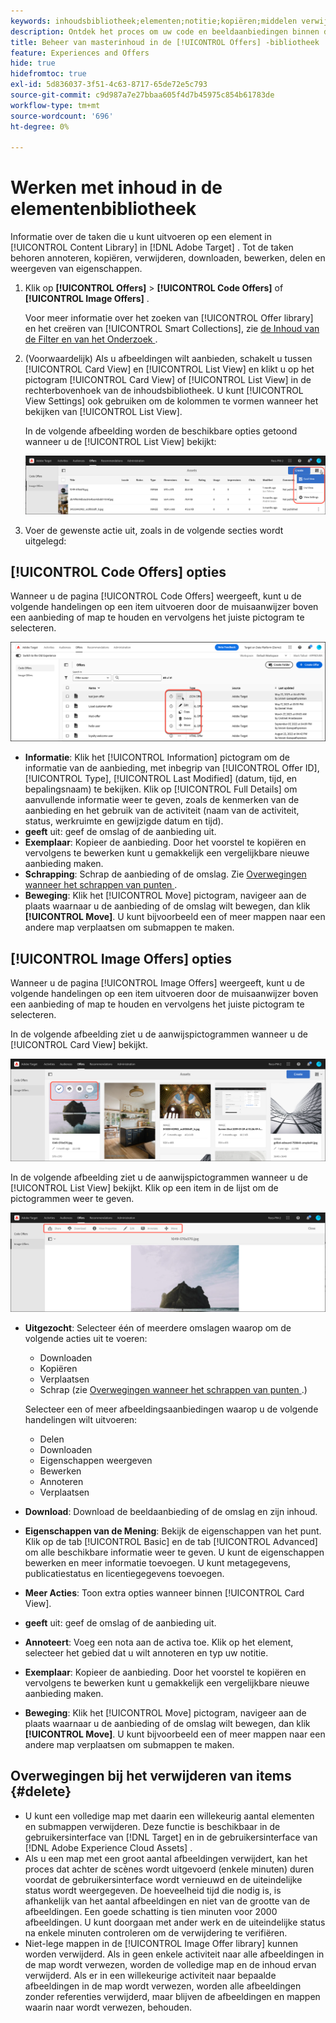 ```yaml
---
keywords: inhoudsbibliotheek;elementen;notitie;kopiëren;middelen verwijderen;element downloaden;inhoud bewerken;kaart delen;eigenschappen van inhoud weergeven
description: Ontdek het proces om uw code en beeldaanbiedingen binnen de  [!DNL Target] [!UICONTROL Offers] bibliotheek te organiseren en te optimaliseren.
title: Beheer van masterinhoud in de [!UICONTROL Offers] -bibliotheek
feature: Experiences and Offers
hide: true
hidefromtoc: true
exl-id: 5d836037-3f51-4c63-8717-65de72e5c793
source-git-commit: c9d987a7e27bbaa605f4d7b45975c854b61783de
workflow-type: tm+mt
source-wordcount: '696'
ht-degree: 0%

---
```


# Werken met inhoud in de elementenbibliotheek

Informatie over de taken die u kunt uitvoeren op een element in [!UICONTROL Content Library] in [!DNL Adobe Target] . Tot de taken behoren annoteren, kopiëren, verwijderen, downloaden, bewerken, delen en weergeven van eigenschappen.

1. Klik op **[!UICONTROL Offers]** > **[!UICONTROL Code Offers]** of **[!UICONTROL Image Offers]** .

   Voor meer informatie over het zoeken van [!UICONTROL Offer library] en het creëren van [!UICONTROL Smart Collections], zie [ de Inhoud van de Filter en van het Onderzoek ](/help/main/c-experiences/c-manage-content/filter-and-search-content.md#concept_3B59B8F025BF4CEA82ECC5199D365276).

1. (Voorwaardelijk) Als u afbeeldingen wilt aanbieden, schakelt u tussen [!UICONTROL Card View] en [!UICONTROL List View] en klikt u op het pictogram [!UICONTROL Card View] of [!UICONTROL List View] in de rechterbovenhoek van de inhoudsbibliotheek. U kunt [!UICONTROL View Settings] ook gebruiken om de kolommen te vormen wanneer het bekijken van [!UICONTROL List View].

   In de volgende afbeelding worden de beschikbare opties getoond wanneer u de [!UICONTROL List View] bekijkt:

   ![ de opties van de Mening van de Lijst ](/help/main/c-experiences/c-manage-content/assets/view-settings-options.png)

1. Voer de gewenste actie uit, zoals in de volgende secties wordt uitgelegd:

## [!UICONTROL Code Offers] opties

Wanneer u de pagina [!UICONTROL Code Offers] weergeeft, kunt u de volgende handelingen op een item uitvoeren door de muisaanwijzer boven een aanbieding of map te houden en vervolgens het juiste pictogram te selecteren.

![ pictogrammen van de Bedekking op het lusje van de Aanbiedingen van de Code ](/help/main/c-experiences/c-manage-content/assets/code-offers-hover-icons-new.png)

* **Informatie**: Klik het [!UICONTROL Information] pictogram om de informatie van de aanbieding, met inbegrip van [!UICONTROL Offer ID], [!UICONTROL Type], [!UICONTROL Last Modified] (datum, tijd, en bepalingsnaam) te bekijken. Klik op [!UICONTROL Full Details] om aanvullende informatie weer te geven, zoals de kenmerken van de aanbieding en het gebruik van de activiteit (naam van de activiteit, status, werkruimte en gewijzigde datum en tijd).
* **geeft** uit: geef de omslag of de aanbieding uit.
* **Exemplaar**: Kopieer de aanbieding. Door het voorstel te kopiëren en vervolgens te bewerken kunt u gemakkelijk een vergelijkbare nieuwe aanbieding maken.
* **Schrapping**: Schrap de aanbieding of de omslag. Zie [ Overwegingen wanneer het schrappen van punten ](#delete).
* **Beweging**: Klik het [!UICONTROL Move] pictogram, navigeer aan de plaats waarnaar u de aanbieding of de omslag wilt bewegen, dan klik **[!UICONTROL Move]**. U kunt bijvoorbeeld een of meer mappen naar een andere map verplaatsen om submappen te maken.

## [!UICONTROL Image Offers] opties

Wanneer u de pagina [!UICONTROL Image Offers] weergeeft, kunt u de volgende handelingen op een item uitvoeren door de muisaanwijzer boven een aanbieding of map te houden en vervolgens het juiste pictogram te selecteren.

In de volgende afbeelding ziet u de aanwijspictogrammen wanneer u de [!UICONTROL Card View] bekijkt.

![ pictogrammen van de Bedekking op het lusje van de Aanbiedingen van het Beeld wanneer in de Mening van de Kaart ](/help/main/c-experiences/c-manage-content/assets/image-offers-hover-icons.png)

In de volgende afbeelding ziet u de aanwijspictogrammen wanneer u de [!UICONTROL List View] bekijkt. Klik op een item in de lijst om de pictogrammen weer te geven.

![ pictogrammen van de Bedekking op het lusje van de Aanbiedingen van het Beeld wanneer in de Mening van de Lijst ](/help/main/c-experiences/c-manage-content/assets/list-view-hover.png)

* **Uitgezocht**: Selecteer één of meerdere omslagen waarop om de volgende acties uit te voeren:

   * Downloaden
   * Kopiëren
   * Verplaatsen
   * Schrap (zie [ Overwegingen wanneer het schrappen van punten ](#delete).)

  Selecteer een of meer afbeeldingsaanbiedingen waarop u de volgende handelingen wilt uitvoeren:

   * Delen
   * Downloaden
   * Eigenschappen weergeven
   * Bewerken
   * Annoteren
   * Verplaatsen

* **Download**: Download de beeldaanbieding of de omslag en zijn inhoud.
* **Eigenschappen van de Mening**: Bekijk de eigenschappen van het punt. Klik op de tab [!UICONTROL Basic] en de tab [!UICONTROL Advanced] om alle beschikbare informatie weer te geven. U kunt de eigenschappen bewerken en meer informatie toevoegen. U kunt metagegevens, publicatiestatus en licentiegegevens toevoegen.
* **Meer Acties**: Toon extra opties wanneer binnen [!UICONTROL Card View].
* **geeft** uit: geef de omslag of de aanbieding uit.
* **Annoteert**: Voeg een nota aan de activa toe. Klik op het element, selecteer het gebied dat u wilt annoteren en typ uw notitie.
* **Exemplaar**: Kopieer de aanbieding. Door het voorstel te kopiëren en vervolgens te bewerken kunt u gemakkelijk een vergelijkbare nieuwe aanbieding maken.
* **Beweging**: Klik het [!UICONTROL Move] pictogram, navigeer aan de plaats waarnaar u de aanbieding of de omslag wilt bewegen, dan klik **[!UICONTROL Move]**. U kunt bijvoorbeeld een of meer mappen naar een andere map verplaatsen om submappen te maken.

## Overwegingen bij het verwijderen van items {#delete}

* U kunt een volledige map met daarin een willekeurig aantal elementen en submappen verwijderen. Deze functie is beschikbaar in de gebruikersinterface van [!DNL Target] en in de gebruikersinterface van [!DNL Adobe Experience Cloud Assets] .
* Als u een map met een groot aantal afbeeldingen verwijdert, kan het proces dat achter de scènes wordt uitgevoerd (enkele minuten) duren voordat de gebruikersinterface wordt vernieuwd en de uiteindelijke status wordt weergegeven. De hoeveelheid tijd die nodig is, is afhankelijk van het aantal afbeeldingen en niet van de grootte van de afbeeldingen. Een goede schatting is tien minuten voor 2000 afbeeldingen. U kunt doorgaan met ander werk en de uiteindelijke status na enkele minuten controleren om de verwijdering te verifiëren.
* Niet-lege mappen in de [!UICONTROL Image Offer library] kunnen worden verwijderd. Als in geen enkele activiteit naar alle afbeeldingen in de map wordt verwezen, worden de volledige map en de inhoud ervan verwijderd. Als er in een willekeurige activiteit naar bepaalde afbeeldingen in de map wordt verwezen, worden alle afbeeldingen zonder referenties verwijderd, maar blijven de afbeeldingen en mappen waarin naar wordt verwezen, behouden.

